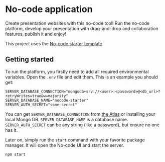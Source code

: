 # No-code application

Create presentation websites with this no-code tool! Run the no-code platform, develop your
presentation with drag-and-drop and collaboration features, publish it and enjoy!

This project uses the [No-code starter template](https://github.com/vanishmax/nocode-starter).

## Getting started

To run the platform, you firstly need to add all required environmental variables. 
Open the `.env` file and edit them. This is an example you should get:

```dotenv
SERVER_DATABASE_CONNECTION="mongodb+srv://<user>:<password>@<db_url>?retryWrites=true&w=majority"
SERVER_DATABASE_NAME="nocode-starter"
SERVER_AUTH_SECRET="some-secret"
```

You can get `SERVER_DATABASE_CONNECTION` from [the Atlas](https://www.mongodb.com/atlas/database) or installing your local Mongo DB.
`SERVER_DATABASE_NAME` is a database name. `SERVER_AUTH_SECRET` can be any string (like a password), but ensure no one has it.

Later on, simply run the `start` command with your favorite package manager.
It will open the No-code UI and start the server.

```bash
npm start
```
